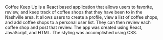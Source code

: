 Coffee Keep Up is a React based application that allows users to favorite, review, and keep track of coffee shops that they have been to in the Nashville area. It allows users to create a profile, view a list of coffee shops, and add coffee shops to a personal user list. They can then review each coffee shop and post that review. The app was created using React, JavaScript, and HTML. The styling was accomplished using CSS.
